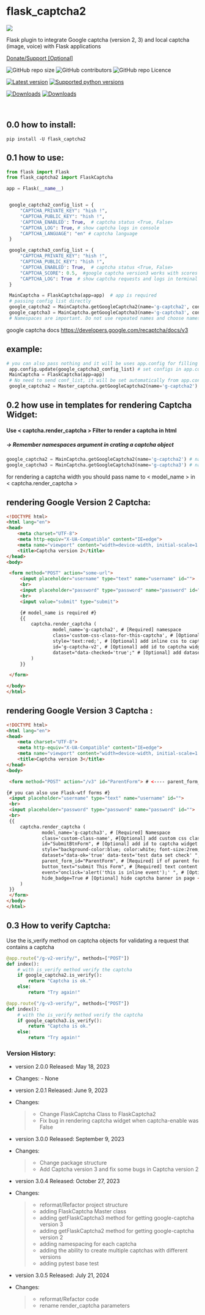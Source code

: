 flask\_captcha2
===============

<img src="https://github.com/alisharify7/flask_captcha2/blob/main/docs/flask-captcha2-white.png?raw=true">

Flask plugin to integrate Google captcha (version 2, 3) and local
captcha (image, voice) with Flask applications

<a href="https://www.coffeete.ir/alisharify7">Donate/Support [Optional]</a>

<p>
  <img alt="GitHub repo size" src="https://img.shields.io/github/repo-size/alisharify7/flask_captcha2">
  <img alt="GitHub contributors" src="https://img.shields.io/github/contributors/alisharify7/flask_captcha2">
  <img alt="GitHub repo Licence" src="https://img.shields.io/pypi/l/flask_captcha2">

[![Latest version](https://img.shields.io/pypi/v/Flask-captcha2)](https://pypi.python.org/pypi/Flask-captcha2)
[![Supported python versions](https://img.shields.io/pypi/pyversions/Flask-captcha2)](https://pypi.python.org/pypi/flask_captcha2)
  
[![Downloads](https://static.pepy.tech/badge/flask-captcha2)](https://pepy.tech/project/flask-captcha2)
[![Downloads](https://static.pepy.tech/badge/flask-captcha2/month)](https://pepy.tech/project/flask-captcha2)
  
  <br>
</p>

0.0 how to install:
-------------------

``` {.}
pip install -U flask_captcha2 
```

0.1 how to use:
---------------

```python
from flask import Flask
from flask_captcha2 import FlaskCaptcha

app = Flask(__name__)


 google_captcha2_config_list = {
     "CAPTCHA_PRIVATE_KEY": "hish !",
     "CAPTCHA_PUBLIC_KEY": "hish !",
     'CAPTCHA_ENABLED': True,  # captcha status <True, False> 
     "CAPTCHA_LOG": True, # show captcha logs in console
     "CAPTCHA_LANGUAGE": "en" # captcha language
 }

 google_captcha3_config_list = {
     "CAPTCHA_PRIVATE_KEY": "hish !",
     "CAPTCHA_PUBLIC_KEY": "hish !",
     'CAPTCHA_ENABLED': True,  # captcha status <True, False> 
     "CAPTCHA_SCORE": 0.5,  #google captcha version3 works with scores
     "CAPTCHA_LOG": True  # show captcha requests and logs in terminal > stdout
 }

 MainCaptcha = FlaskCaptcha(app=app)  # app is required
 # passing config list directly
 google_captcha2 = MainCaptcha.getGoogleCaptcha2(name='g-captcha2', conf=google_captcha2_config_list)
 google_captcha3 = MainCaptcha.getGoogleCaptcha3(name='g-captcha3', conf=google_captcha3_config_list)
 # Namespaces are important. Do not use repeated names and choose names with meaning.
```

google captcha docs
https://developers.google.com/recaptcha/docs/v3
## example:

```python
# you can also pass nothing and it will be uses app.config for filling configs
 app.config.update(google_captcha3_config_list) # set configs in app.config
 MainCaptcha = FlaskCaptcha(app=app)
 # No need to send conf_list, it will be set automatically from app.config
 google_captcha2 = Master_captcha.getGoogleCaptcha2(name='g-captcha2')
```

0.2 how use in templates for rendering Captcha Widget:
------------------------------------------------------

#### Use < captcha.render_captcha > Filter to render a captcha in html

##### -> Remember namespaces argument in crating a captcha object

```python
google_captcha2 = MainCaptcha.getGoogleCaptcha2(name='g-captcha2') # name
google_captcha3 = MainCaptcha.getGoogleCaptcha3(name='g-captcha3') # name
```

for rendering a captcha width you should pass name to < model_name > in < captcha.render_captcha >

## rendering Google Version 2 Captcha:

```html
<!DOCTYPE html>
<html lang="en">
<head>
    <meta charset="UTF-8">
    <meta http-equiv="X-UA-Compatible" content="IE=edge">
    <meta name="viewport" content="width=device-width, initial-scale=1.0">
    <title>Captcha version 2</title>
</head>
<body>

 <form method="POST" action="some-url">
     <input placeholder="username" type="text" name="username" id="">
     <br>
     <input placeholder="password" type="password" name="password" id="">
     <br>
     <input value="submit" type="submit">

     {# model_name is required #}
     {{
         captcha.render_captcha (
                 model_name='g-captcha2', # [Required] namespace 
                 class='custom-css-class-for-this-captcha', # [Optional] add custom css class to captcha widget
                 style='text:red;', # [Optional] add inline css to captcha widget
                 id='g-captcha-v2', # [Optional] add id to captcha widget
                 dataset="data-checked='true';" # [Optional] add dataset to captcha widget
         )
     }}

 </form>

</body>
</html>
```

## rendering Google Version 3 Captcha :

```html
<!DOCTYPE html>
<html lang="en">
<head>
    <meta charset="UTF-8">
    <meta http-equiv="X-UA-Compatible" content="IE=edge">
    <meta name="viewport" content="width=device-width, initial-scale=1.0">
    <title>Captcha version 3</title>
</head>
<body>

 <form method="POST" action="/v3" id="ParentForm"> # <---- parent_form_id 

{# you can also use Flask-wtf forms #}
 <input placeholder="username" type="text" name="username" id="">
 <br>
 <input placeholder="password" type="password" name="password" id="">
 <br>
 {{
     captcha.render_captcha (
             model_name='g-captcha3', # [Required] Namespace
             class='custom-class-name', #[Optional] add custom css class to captcha widget
             id="SubmitBtnForm", # [Optional] add id to captcha widget
             style="background-color:blue; color:white; font-size:2rem;", # [Optional] add custom inline style to captcha widget
             dataset="data-ok='true' data-test='test data set check' ", # [Optional] add dataset to captcha widget
             parent_form_id="ParentForm", # [Required] if of parent form 
             button_text="submit This Form", # [Required] text content of submit button
             event="onclick='alert('this is inline event');' ", # [Optional] add inline js event to captcha widget
             hide_badge=True # [Optional] hide captcha banner in page <it's just hide it but captcha will still work>
     )
 }}
 </form>
</body>
</html>
```

0.3 How to verify Captcha:
-----------------------

Use the is_verify method on captcha objects for validating a request that
contains a captcha 

```python
@app.route("/g-v2-verify/", methods=["POST"])
def index():
    # with is_verify method verify the captcha 
    if google_captcha2.is_verify():
        return "Captcha is ok."
    else:
        return "Try again!"

@app.route("/g-v3-verify/", methods=["POST"])
def index():
    # with the is_verify method verify the captcha
    if google_captcha3.is_verify():
        return "Captcha is ok."
    else:
        return "Try again!"
```

### Version History:

-   version 2.0.0 Released: May 18, 2023

-   Changes: - None

-   version 2.0.1 Released: June 9, 2023

-   Changes:

    > -   Change FlaskCaptcha Class to FlaskCaptcha2
    > -   Fix bug in rendering captcha widget when captcha-enable was False

-   version 3.0.0 Released: September 9, 2023

-   Changes:

    > -   Change package structure
    > -   Add Captcha version 3 and fix some bugs in Captcha version 2

-   version 3.0.4 Released: October 27, 2023
-   Changes:

    > -   reformat/Refactor project structure
    > -   adding FlaskCaptcha Master class
    > -   adding getFlaskCaptcha3 method for getting google-captcha
    >     version 3
    > -   adding getFlaskCaptcha2 method for getting google-captcha version 2
    > -   adding namespacing for each captcha
    > -   adding the ability to create multiple captchas with different versions
    > -   adding pytest base test

  
- version 3.0.5 Released: July 21, 2024
-   Changes:

    > -   reformat/Refactor code
    > -   rename render_captcha parameters
